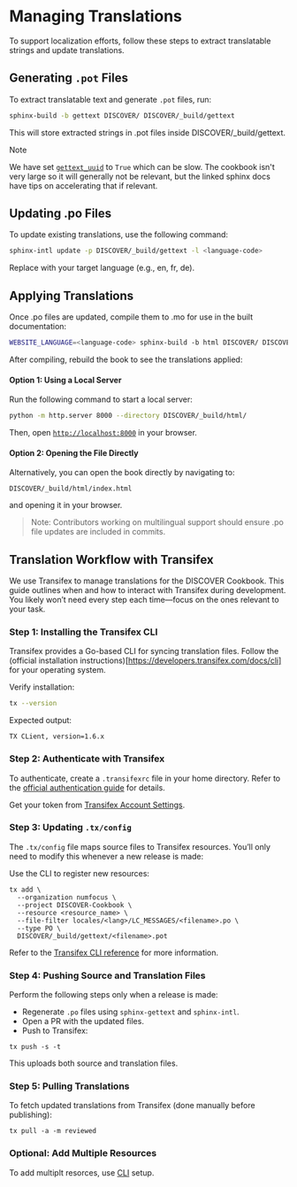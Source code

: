 # Managing Translations

To support localization efforts, follow these steps to extract translatable strings and update translations.

## Generating `.pot` Files  

To extract translatable text and generate `.pot` files, run:

```sh
sphinx-build -b gettext DISCOVER/ DISCOVER/_build/gettext
```
This will store extracted strings in .pot files inside DISCOVER/_build/gettext.

> [!NOTE]
> We have set [`gettext_uuid`](https://www.sphinx-doc.org/en/master/usage/configuration.html#confval-gettext_uuid) to `True` which can be slow.
> The cookbook isn't very large so it will generally not be relevant, but the linked sphinx docs have tips on accelerating that if relevant.

## Updating .po Files
To update existing translations, use the following command:

```sh
sphinx-intl update -p DISCOVER/_build/gettext -l <language-code>
```
Replace <language-code> with your target language (e.g., en, fr, de).

## Applying Translations
Once .po files are updated, compile them to .mo for use in the built documentation:

```sh
WEBSITE_LANGUAGE=<language-code> sphinx-build -b html DISCOVER/ DISCOVER/_build/html

```
After compiling, rebuild the book to see the translations applied:

#### **Option 1: Using a Local Server**  

Run the following command to start a local server:  
```sh
python -m http.server 8000 --directory DISCOVER/_build/html/
```
Then, open [`http://localhost:8000`](http://localhost:8000) in your browser.  

#### **Option 2: Opening the File Directly**  

Alternatively, you can open the book directly by navigating to:  
```
DISCOVER/_build/html/index.html
```
and opening it in your browser.  


> Note: Contributors working on multilingual support should ensure .po file updates are included in commits.


## Translation Workflow with Transifex

We use Transifex to manage translations for the DISCOVER Cookbook. This guide outlines when and how to interact with Transifex during development. You likely won’t need every step each time—focus on the ones relevant to your task.

### Step 1: Installing the Transifex CLI

Transifex provides a Go-based CLI for syncing translation files. Follow the (official installation instructions)[https://developers.transifex.com/docs/cli] for your operating system.


Verify installation:
```sh
tx --version
```
Expected output:
```
TX CLient, version=1.6.x
```

### Step 2: Authenticate with Transifex

To authenticate, create a ```.transifexrc``` file in your home directory. Refer to the [official authentication guide](https://developers.transifex.com/reference/api-authentication) for details.


Get your token from [Transifex Account Settings](https://app.transifex.com/user/settings/api/).


### Step 3: Updating ```.tx/config```

The ```.tx/config``` file maps source files to Transifex resources. You’ll only need to modify this whenever a new release is made:

Use the CLI to register new resources:
```
tx add \
  --organization numfocus \
  --project DISCOVER-Cookbook \
  --resource <resource_name> \
  --file-filter locales/<lang>/LC_MESSAGES/<filename>.po \
  --type PO \
  DISCOVER/_build/gettext/<filename>.pot
```

Refer to the [Transifex CLI reference](https://developers.transifex.com/docs/cli) for more information.


### Step 4: Pushing Source and Translation Files

Perform the following steps only when a release is made:
- Regenerate ```.po``` files using ```sphinx-gettext``` and ```sphinx-intl```.
- Open a PR with the updated files.
- Push to Transifex:
```
tx push -s -t
```

This uploads both source and translation files.

### Step 5: Pulling Translations
To fetch updated translations from Transifex (done manually before publishing):
```
tx pull -a -m reviewed
```

### Optional: Add Multiple Resources

To add multiplt resorces, use [CLI](https://developers.transifex.com/docs/cli) setup.